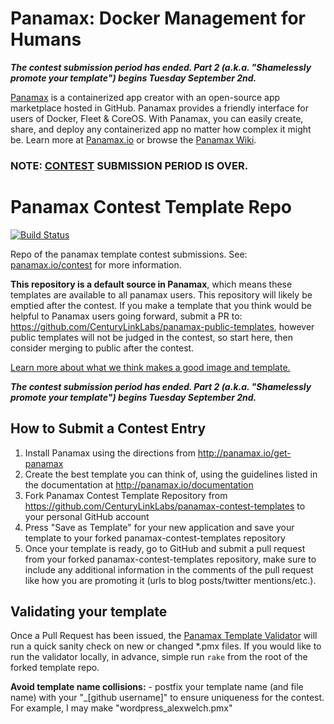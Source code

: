# Panamax: Docker Management for Humans

_**The contest submission period has ended. Part 2 (a.k.a. "Shamelessly promote your template") begins Tuesday September 2nd.**_

[Panamax](http://panamax.io) is a containerized app creator with an open-source app marketplace hosted in GitHub. Panamax provides a friendly interface for users of Docker, Fleet & CoreOS. With Panamax, you can easily create, share, and deploy any containerized app no matter how complex it might be. Learn more at [Panamax.io](http://panamax.io) or browse the [Panamax Wiki](https://github.com/CenturyLinkLabs/panamax-ui/wiki).

### NOTE: [CONTEST](http://panamax.io/contest/) SUBMISSION PERIOD IS OVER.

# Panamax Contest Template Repo
[![Build Status](https://api.shippable.com/projects/53e29b2d4f881a8700879052/badge/master)](https://www.shippable.com/projects/53e29b2d4f881a8700879052)

Repo of the panamax template contest submissions. See: [panamax.io/contest](http://panamax.io/contest) for more information.

**This repository is a default source in Panamax**, which means these templates are available to all panamax users.
This repository will likely be emptied after the contest. If you make a template that you think would be helpful to Panamax users going forward, submit a PR to: https://github.com/CenturyLinkLabs/panamax-public-templates, however public templates will not be judged in the contest, so start here, then consider merging to public after the contest.

[Learn more about what we think makes a good image and template.](https://github.com/CenturyLinkLabs/panamax-ui/wiki/Panamax-Public-Templates)

_**The contest submission period has ended. Part 2 (a.k.a. "Shamelessly promote your template") begins Tuesday September 2nd.**_

## How to Submit a Contest Entry
1. Install Panamax using the directions from  http://panamax.io/get-panamax
2. Create the best template you can think of, using the guidelines listed in the documentation at  http://panamax.io/documentation
3. Fork Panamax Contest Template Repository from https://github.com/CenturyLinkLabs/panamax-contest-templates to your personal GitHub account
4. Press "Save as Template" for your new application and save your template to your forked panamax-contest-templates repository
5. Once your template is ready, go to GitHub and submit a pull request from your forked panamax-contest-templates repository, make sure to include any additional information in the comments of the pull request like how you are promoting it (urls to blog posts/twitter mentions/etc.).

## Validating your template
Once a Pull Request has been issued, the [Panamax Template Validator](https://github.com/CenturyLinkLabs/panamax-template-validator) will run a quick sanity check on new or changed *.pmx files. If you would like to run the validator locally, in advance, simple run ```rake``` from the root of the forked template repo.

**Avoid template name collisions:** - postfix your template name (and file name) with your "_[github username]" to ensure uniqueness for the contest. For example, I may make "wordpress_alexwelch.pmx"
